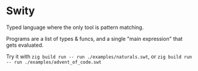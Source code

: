 # Swity

Typed language where the only tool is pattern matching.

Programs are a list of types & funcs, and a single "main expression" that gets evaluated.

Try it with `zig build run -- run ./examples/naturals.swt`, or `zig build run -- run ./examples/advent_of_code.swt`
